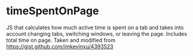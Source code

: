 # timeSpentOnPage
JS that calculates how much active time is spent on a tab and takes into account changing tabs, switching windows, or leaving the page. Includes total time on page. Taken and modified from https://gist.github.com/imkevinxu/4393523
